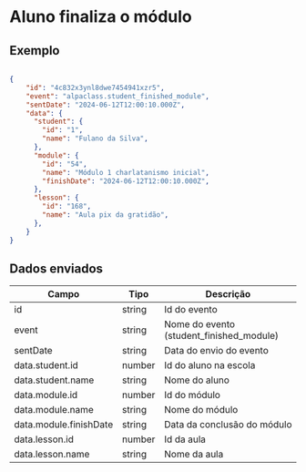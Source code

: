 # Aluno finaliza o módulo

## Exemplo 
  
```json 

{ 
    "id": "4c832x3ynl8dwe7454941xzr5", 
    "event": "alpaclass.student_finished_module", 
    "sentDate": "2024-06-12T12:00:10.000Z", 
    "data": { 
      "student": { 
        "id": "1", 
        "name": "Fulano da Silva", 
      },
      "module": { 
        "id": "54", 
        "name": "Módulo 1 charlatanismo inicial", 
        "finishDate": "2024-06-12T12:00:10.000Z", 
      },
      "lesson": { 
        "id": "168", 
        "name": "Aula pix da gratidão", 
      }, 
    } 
} 

``` 

## Dados enviados 

  

| Campo                     | Tipo   | Descrição                                        | 
|---------------------------|--------|--------------------------------------------------| 
| id                        | string | Id do evento                                     | 
| event                     | string | Nome do evento (student_finished_module)         | 
| sentDate                  | string | Data do envio do evento                          |
| data.student.id           | number | Id do aluno na escola                            | 
| data.student.name         | string | Nome do aluno                                    |
| data.module.id            | number | Id do módulo                                     | 
| data.module.name          | string | Nome do módulo                                   | 
| data.module.finishDate    | string | Data da conclusão do módulo                      | 
| data.lesson.id            | number | Id da aula                                       | 
| data.lesson.name          | string | Nome da aula                                     | 
